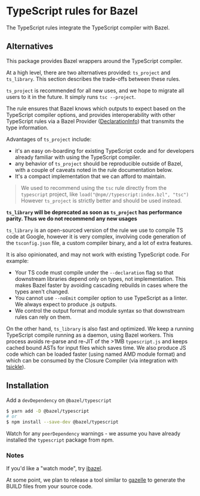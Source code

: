 # TypeScript rules for Bazel

The TypeScript rules integrate the TypeScript compiler with Bazel.

## Alternatives

This package provides Bazel wrappers around the TypeScript compiler.

At a high level, there are two alternatives provided: `ts_project` and `ts_library`.
This section describes the trade-offs between these rules.

`ts_project` is recommended for all new uses, and we hope to migrate all users to it in the future.
It simply runs `tsc --project`.

The rule ensures that Bazel knows which outputs to expect based on the TypeScript compiler options, and provides interoperability with other TypeScript rules via a Bazel Provider ([DeclarationInfo](Built-ins#declarationinfo)) that transmits the type information.

Advantages of `ts_project` include:
- it's an easy on-boarding for existing TypeScript code and for developers already familiar with using the TypeScript compiler.
- any behavior of `ts_project` should be reproducible outside of Bazel, with a couple of caveats noted in the rule documentation below.
- It's a compact implementation that we can afford to maintain.

> We used to recommend using the `tsc` rule directly from the `typescript` project, like
> `load("@npm//typescript:index.bzl", "tsc")`
> However `ts_project` is strictly better and should be used instead.

**`ts_library` will be deprecated as soon as `ts_project` has performance parity. Thus we do not recommend any new usages**

`ts_library` is an open-sourced version of the rule we use to compile TS code at Google, however it is very complex, involving code generation of the `tsconfig.json` file, a custom compiler binary, and a lot of extra features.

It is also opinionated, and may not work with existing TypeScript code. For example:

- Your TS code must compile under the `--declaration` flag so that downstream libraries depend only on types, not implementation. This makes Bazel faster by avoiding cascading rebuilds in cases where the types aren't changed.
- You cannot use `--noEmit` compiler option to use TypeScript as a linter. We always expect to produce .js outputs.
- We control the output format and module syntax so that downstream rules can rely on them.

On the other hand, `ts_library` is also fast and optimized.
We keep a running TypeScript compile running as a daemon, using Bazel workers.
This process avoids re-parse and re-JIT of the >1MB `typescript.js` and keeps cached bound ASTs for input files which saves time.
We also produce JS code which can be loaded faster (using named AMD module format) and which can be consumed by the Closure Compiler (via integration with [tsickle](https://github.com/angular/tsickle)).

## Installation

Add a `devDependency` on `@bazel/typescript`

```sh
$ yarn add -D @bazel/typescript
# or
$ npm install --save-dev @bazel/typescript
```

Watch for any `peerDependency` warnings - we assume you have already installed the `typescript` package from npm.

### Notes

If you'd like a "watch mode", try [ibazel].

At some point, we plan to release a tool similar to [gazelle] to generate the
BUILD files from your source code.

[gazelle]: https://github.com/bazelbuild/bazel-gazelle
[ibazel]: https://github.com/bazelbuild/bazel-watcher
